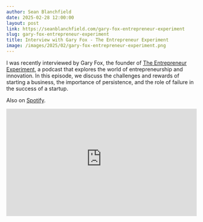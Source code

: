 ```yaml
---
author: Sean Blanchfield
date: 2025-02-28 12:00:00
layout: post
link: https://seanblanchfield.com/gary-fox-entrepreneur-experiment
slug: gary-fox-entrepreneur-experiment
title: Interview with Gary Fox - The Entrepreneur Experiment
image: /images/2025/02/gary-fox-entrepreneur-experiment.png
---
```


I was recently interviewed by Gary Fox, the founder of [The Entrepreneur Experiment](https://entrepreneurexperiment.com/), a podcast that explores the world of entrepreneurship and innovation. In this episode, we discuss the challenges and rewards of starting a business, the importance of persistence, and the role of failure in the success of a startup.

<!-- more -->

Also on [Spotify](https://open.spotify.com/episode/5AFiCEdXa7nD3DiaaU2R8z).


<style>
.video-container {
  position: relative;
  width: 100%;
  padding-bottom: 56.25%;
}
.video {
  position: absolute;
  top: 0;
  left: 0;
  width: 100%;
  height: 100%;
  border: 0;
}
</style>


<div class="video-container">
    <iframe class="video" src="https://www.youtube-nocookie.com/embed/JbjnlJqzG6s?si=1mrkti_eVXO0FFa0" title="YouTube video player" frameborder="0" allow="accelerometer; autoplay; clipboard-write; encrypted-media; gyroscope; picture-in-picture; web-share" referrerpolicy="strict-origin-when-cross-origin" allowfullscreen></iframe>
</div>



